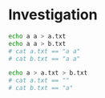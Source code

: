 # Investigation
``` Bash
echo a a > a.txt
echo a a > b.txt
# cat a.txt == "a a"
# cat b.txt == "a a"

echo a > a.txt > b.txt
# cat a.txt == ""
# cat b.txt == "a"
```

